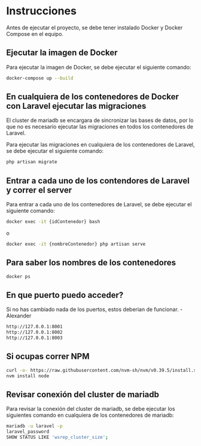 # Instrucciones

Antes de ejecutar el proyecto, se debe tener instalado Docker y Docker Compose en el equipo.

## Ejecutar la imagen de Docker

Para ejecutar la imagen de Docker, se debe ejecutar el siguiente comando:

```bash
docker-compose up --build
```

## En cualquiera de los contenedores de Docker con Laravel ejecutar las migraciones

El cluster de mariadb se encargara de sincronizar las bases de datos, por lo que no es necesario ejecutar las migraciones en todos los contenedores de Laravel.

Para ejecutar las migraciones en cualquiera de los contenedores de Laravel, se debe ejecutar el siguiente comando:

```bash
php artisan migrate
```

## Entrar a cada uno de los contendores de Laravel y correr el server

Para entrar a cada uno de los contenedores de Laravel, se debe ejecutar el siguiente comando:

```bash
docker exec -it {idContenedor} bash
```

o
  ```bash
docker exec -it {nombreContenedor} php artisan serve
```

## Para saber los nombres de los contenedores

```bash
docker ps
```

## En que puerto puedo acceder?

Si no has cambiado nada de los puertos, estos deberian de funcionar. - Alexander
```bash
http://127.0.0.1:8001
http://127.0.0.1:8002
http://127.0.0.1:8003
```


## Si ocupas correr NPM

```bash
curl -o- https://raw.githubusercontent.com/nvm-sh/nvm/v0.39.5/install.sh | bash
nvm install node
```
## Revisar conexión del cluster de mariadb

Para revisar la conexión del cluster de mariadb, se debe ejecutar los siguientes comando en cualquiera de los contenedores de mariadb:

```bash
mariadb -u laravel -p
laravel_password
SHOW STATUS LIKE 'wsrep_cluster_size';
```
